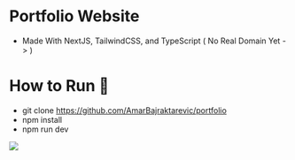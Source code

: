 # Portfolio Website

- Made With NextJS, TailwindCSS, and TypeScript
  ( No Real Domain Yet ->                     )

# How to Run 🥇
- git clone https://github.com/AmarBajraktarevic/portfolio
- npm install
- npm run dev

![](https://i.pinimg.com/564x/39/f0/b3/39f0b330eb3f78523fc6649c3d9c8d42.jpg)
